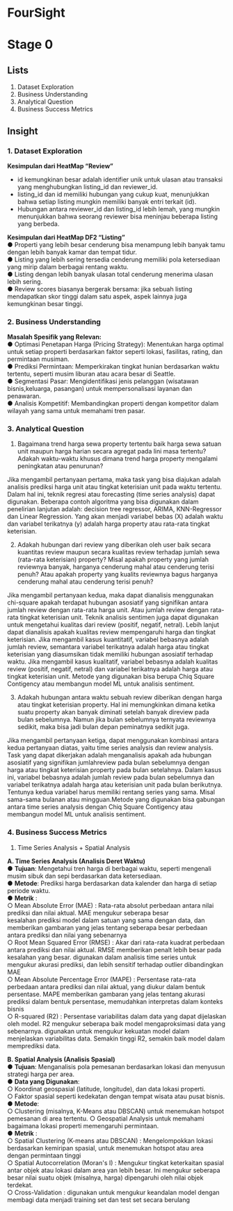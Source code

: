 # FourSight

# Stage 0

## Lists
1. Dataset Exploration
2. Business Understanding
3. Analytical Question
4. Business Success Metrics


## Insight
### 1. Dataset Exploration<br>
**Kesimpulan dari HeatMap “Review”**  
- id kemungkinan besar adalah identifier unik untuk ulasan atau transaksi yang menghubungkan listing_id dan reviewer_id.  
- listing_id dan id memiliki hubungan yang cukup kuat, menunjukkan bahwa setiap listing mungkin memiliki banyak entri terkait (id).  
- Hubungan antara reviewer_id dan listing_id lebih lemah, yang mungkin menunjukkan bahwa seorang reviewer bisa
meninjau beberapa listing yang berbeda.

**Kesimpulan dari HeatMap DF2 “Listing”**  
● Properti yang lebih besar cenderung bisa menampung lebih banyak tamu dengan lebih banyak kamar dan tempat tidur.  
● Listing yang lebih sering tersedia cenderung memiliki pola ketersediaan yang mirip dalam berbagai rentang waktu.  
● Listing dengan lebih banyak ulasan total cenderung menerima ulasan lebih sering.  
● Review scores biasanya bergerak bersama: jika sebuah listing mendapatkan skor tinggi dalam satu aspek, aspek lainnya juga kemungkinan besar tinggi.


### 2. Business Understanding<br>
**Masalah Spesifik yang Relevan:**<br>
● Optimasi Penetapan Harga (Pricing Strategy): Menentukan harga optimal  
untuk setiap properti berdasarkan faktor seperti lokasi, fasilitas, rating,
dan permintaan musiman.  
● Prediksi Permintaan: Memperkirakan tingkat hunian berdasarkan waktu tertentu, seperti musim liburan atau acara besar di Seattle.  
● Segmentasi Pasar: Mengidentifikasi jenis pelanggan (wisatawan bisnis,keluarga, pasangan) untuk mempersonalisasi layanan dan penawaran.  
● Analisis Kompetitif: Membandingkan properti dengan kompetitor dalam
wilayah yang sama untuk memahami tren pasar.

### 3. Analytical Question<br>

1. Bagaimana trend harga sewa property tertentu baik harga sewa satuan unit maupun harga harian secara agregat pada lini masa tertentu? Adakah waktu-waktu khusus dimana trend harga property mengalami peningkatan atau penurunan? 

Jika mengambil pertanyaan pertama, maka task yang bisa diajukan adalah analisis prediksi harga unit atau tingkat
keterisian unit pada waktu tertentu. Dalam hal ini, teknik regresi atau forecasting (time series analysis) dapat digunakan.
Beberapa contoh algoritma yang bisa digunakan dalam penelirian lanjutan adalah: decision tree regressor, ARIMA, KNN-Regressor
dan Linear Regression. Yang akan menjadi variabel bebas (X) adalah waktu dan variabel terikatnya (y) adalah harga property atau
rata-rata tingkat keterisian.

2. Adakah hubungan dari review yang diberikan oleh user baik secara kuantitas review maupun secara kualitas review
terhadap jumlah sewa (rata-rata keterisian) property? Misal apakah property yang jumlah reviewnya banyak, harganya
cenderung mahal atau cenderung terisi penuh? Atau apakah property yang kualits reviewnya bagus harganya cenderung mahal atau cenderung terisi penuh?

Jika mengambil pertanyaan kedua, maka dapat dianalisis menggunakan chi-square apakah terdapat hubungan asosiatif yang signifikan antara jumlah review dengan rata-rata harga unit. Atau jumlah review dengan rata-rata tingkat keterisian unit. Teknik analisis sentimen juga dapat digunakan untuk mengetahui kualitas dari review (positif, negatif, netral). Lebih lanjut dapat dianalisis apakah kualitas review mempengaruhi harga dan tingkat keterisian. Jika mengambil kasus kuantitatif, variabel bebasnya adalah jumlah review, semantara variabel terikatnya adalah harga atau tingkat keterisian yang diasumsikan tidak memiliki hubungan asosiatif terhadap waktu. Jika mengambil kasus kualitatif, variabel bebasnya adalah kualitas review (positif, negatif, netral) dan variabel terikatnya adalah harga atau tingkat keterisian unit. Metode yang digunakan bisa berupa Chiq Square Contigency atau membangun model ML untuk analisis sentiment.


3. Adakah hubungan antara waktu sebuah review diberikan dengan harga atau tingkat keterisian property. Hal ini
memungkinkan dimana ketika suatu property akan banyak diminati setelah banyak direview pada bulan sebelumnya. Namun jika bulan sebelumnya ternyata reviewnya sedikit, maka bisa jadi bulan depan peminatnya sedikit juga.

Jika mengambil pertanyaan ketiga, dapat menggunakan kombinasi antara kedua pertanyaan diatas, yaitu time series analysis dan review analysis. Task yang dapat dikerjakan adalah menganalisis apakah ada hubungan asosiatif yang signifikan jumlahreview pada bulan sebelumnya dengan harga atau tingkat keterisian property pada bulan setelahnya. Dalam kasus ini, variabel bebasnya adalah jumlah review pada bulan sebelumnya dan variabel terikatnya adalah harga atau keterisian unit pada bulan berikutnya. Tentunya kedua variabel harus memiliki rentang series yang sama. Misal sama-sama bulanan atau mingguan.Metode yang digunakan bisa gabungan antara time series analysis dengan Chiq Square Contigency atau membangun model ML
untuk analisis sentiment.

### 4. Business Success Metrics <br>
1. Time Series Analysis + Spatial Analysis<br>

**A. Time Series Analysis (Analisis Deret Waktu)**  
● **Tujuan**: Mengetahui tren harga di berbagai waktu, seperti mengenali musim sibuk dan sepi berdasarkan data ketersediaan.  
● **Metode**: Prediksi harga berdasarkan data kalender dan harga di setiap periode waktu.  
● **Metrik** :  
○ Mean Absolute Error (MAE) : Rata-rata absolut perbedaan antara nilai prediksi dan nilai aktual. MAE mengukur seberapa besar  
kesalahan prediksi model dalam satuan yang sama dengan data, dan memberikan gambaran yang jelas tentang seberapa besar perbedaan antara prediksi dan nilai yang sebenarnya  
○ Root Mean Squared Error (RMSE) : Akar dari rata-rata kuadrat perbedaan antara prediksi dan nilai aktual. RMSE memberikan penalt lebih besar pada kesalahan yang besar. digunakan dalam analisis time series untuk mengukur akurasi prediksi, dan lebih sensitif terhadap outlier dibandingkan MAE  
○ Mean Absolute Percentage Error (MAPE) : Persentase rata-rata perbedaan antara prediksi dan nilai aktual, yang diukur dalam bentuk persentase. MAPE memberikan gambaran yang jelas tentang akurasi prediksi dalam bentuk persentase, memudahkan interpretas dalam konteks bisnis  
○ R-squared (R2) : Persentase variabilitas dalam data yang dapat dijelaskan oleh model. R2 mengukur seberapa baik model mengaproksimasi data yang sebenarnya. digunakan untuk mengukur kekuatan model dalam menjelaskan variabilitas data. Semakin tinggi R2, semakin baik model dalam memprediksi data.  

**B. Spatial Analysis (Analisis Spasial)**  
● **Tujuan**: Menganalisis pola pemesanan berdasarkan lokasi dan menyusun strategi harga per area.  
● **Data yang Digunakan**:  
○ Koordinat geospasial (latitude, longitude), dan data lokasi properti.  
○ Faktor spasial seperti kedekatan dengan tempat wisata atau pusat bisnis.  
● **Metode**:  
○ Clustering (misalnya, K-Means atau DBSCAN) untuk menemukan hotspot pemesanan di area tertentu.
○ Geospatial Analysis untuk memahami bagaimana lokasi properti memengaruhi permintaan.  
● **Metrik** :  
○ Spatial Clustering (K-means atau DBSCAN) : Mengelompokkan lokasi berdasarkan kemiripan spasial, untuk
menemukan hotspot atau area dengan permintaan tinggi  
○ Spatial Autocorrelation (Moran's I) : Mengukur tingkat keterkaitan spasial antar objek atau lokasi dalam area yan lebih besar. Ini mengukur seberapa besar nilai suatu objek (misalnya, harga) dipengaruhi oleh nilai objek terdekat.  
○ Cross-Validation : digunakan untuk mengukur keandalan model dengan membagi data menjadi training set dan
test set secara berulang